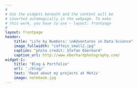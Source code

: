```yaml
---
#
# Use the widgets beneath and the content will be
# inserted automagically in the webpage. To make
# this work, you have to use › layout: frontpage
#
layout: frontpage
header:
    title: "Life by Numbers: \nAdventures in Data Science"
    image_fullwidth: "caffein_small2.jpg"
    caption: "photo credit: Stefan Eberhard"
    caption_url: http://www.eberhardphotography.com/
widget-1:
    title: "Blog & Portfolio"
    url: './blog/'
    text: 'Read about my projects at Metis'
    image: notebook.jpg
---
```


